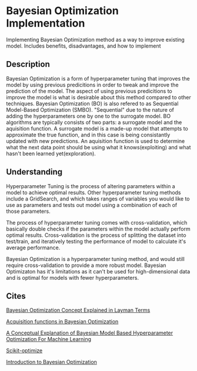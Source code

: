 # Bayesian Optimization Implementation
Implementing Bayesian Optimization method as a way to improve existing model. Includes benefits, disadvantages, and how to implement
## Description
Bayesian Optimization is a form of hyperparameter tuning that improves the model by using previous predicitions in order to tweak and improve the prediction of the model. The aspect of using previous predicitions to improve the model is what is desirable about this method compared to other techniques.
Bayesian Optimization (BO) is also refered to as Sequential Model-Based Optimization (SMBO). "Sequential" due to the nature of adding the hyperparameters one by one to the surrogate model.
BO algorithms are typically consists of two parts: a surrogate model and the aquisition function. A surrogate model is a made-up model that attempts to approximate the true function, and in this case is being consistantly updated with new predictions. An aquisition function is used to determine what the next data point should be using what it knows(exploiting) and what hasn't been learned yet(exploration).

## Understanding
Hyperparameter Tuning is the process of altering parameters within a model to achieve optimal results. Other hyperparameter tuning methods include a GridSearch, and  which takes ranges of variables you would like to use as parameters and tests out model using a combination of each of those parameters. 

The process of hyperparameter tuning comes with cross-validation, which basically double checks if the parameters within the model actually perform optimal results. Cross-validation is the process of splitting the dataset into test/train, and iteratively testing the performance of model to calculate it's average performance.

Bayesian Optimization is a hyperparameter tuning method, and would still require cross-validation to provide a more robust model. Bayesian Optimizaton has it's limitations as it can't be used for high-dimensional data and is optimal for models with fewer hyperparameters.

## Cites 
[Bayesian Optimization Concept Explained in Layman Terms](https://towardsdatascience.com/bayesian-optimization-concept-explained-in-layman-terms-1d2bcdeaf12f)

[Acquisition functions in Bayesian Optimization
](https://ekamperi.github.io/machine%20learning/2021/06/11/acquisition-functions.html#introduction)

[A Conceptual Explanation of Bayesian Model Based Hyperparameter Optimization For Machine Learning](https://towardsdatascience.com/a-conceptual-explanation-of-bayesian-model-based-hyperparameter-optimization-for-machine-learning-b8172278050f)

[Scikit-optimize](https://scikit-optimize.github.io/stable/index.html)

[Introduction to Bayesian Optimization](https://github.com/WillKoehrsen/hyperparameter-optimization/blob/master/Bayesian%20Hyperparameter%20Optimization%20of%20Gradient%20Boosting%20Machine.ipynb)
